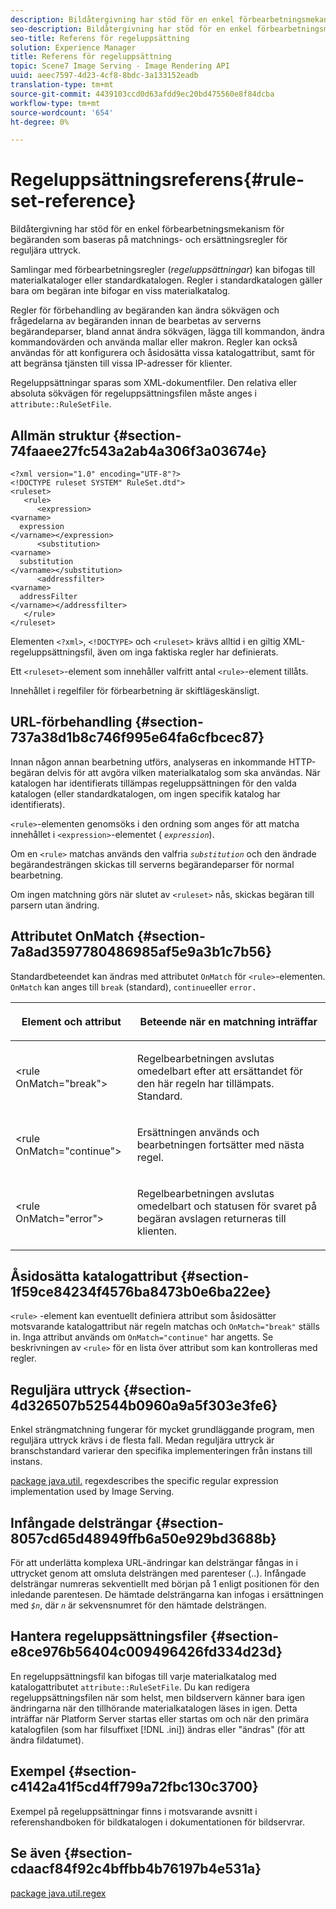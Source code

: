 ```yaml
---
description: Bildåtergivning har stöd för en enkel förbearbetningsmekanism för begäranden som baseras på matchnings- och ersättningsregler för reguljära uttryck.
seo-description: Bildåtergivning har stöd för en enkel förbearbetningsmekanism för begäranden som baseras på matchnings- och ersättningsregler för reguljära uttryck.
seo-title: Referens för regeluppsättning
solution: Experience Manager
title: Referens för regeluppsättning
topic: Scene7 Image Serving - Image Rendering API
uuid: aeec7597-4d23-4cf8-8bdc-3a133152eadb
translation-type: tm+mt
source-git-commit: 4439103ccd0d63afdd9ec20bd475560e8f84dcba
workflow-type: tm+mt
source-wordcount: '654'
ht-degree: 0%

---
```



# Regeluppsättningsreferens{#rule-set-reference}

Bildåtergivning har stöd för en enkel förbearbetningsmekanism för begäranden som baseras på matchnings- och ersättningsregler för reguljära uttryck.

<!--<a id="section_F44601A65CE1451EAD0A449C66B773CC"></a>-->

Samlingar med förbearbetningsregler (*regeluppsättningar*) kan bifogas till materialkataloger eller standardkatalogen. Regler i standardkatalogen gäller bara om begäran inte bifogar en viss materialkatalog.

Regler för förbehandling av begäranden kan ändra sökvägen och frågedelarna av begäranden innan de bearbetas av serverns begärandeparser, bland annat ändra sökvägen, lägga till kommandon, ändra kommandovärden och använda mallar eller makron. Regler kan också användas för att konfigurera och åsidosätta vissa katalogattribut, samt för att begränsa tjänsten till vissa IP-adresser för klienter.

Regeluppsättningar sparas som XML-dokumentfiler. Den relativa eller absoluta sökvägen för regeluppsättningsfilen måste anges i `attribute::RuleSetFile`.

## Allmän struktur {#section-74faaee27fc543a2ab4a306f3a03674e}

```
<?xml version="1.0" encoding="UTF-8"?>
<!DOCTYPE ruleset SYSTEM" RuleSet.dtd">
<ruleset>
   <rule>
      <expression>
<varname>
  expression
</varname></expression>
      <substitution>
<varname>
  substitution
</varname></substitution>
      <addressfilter>
<varname>
  addressFilter
</varname></addressfilter>
   </rule>
</ruleset>
```

Elementen `<?xml>`, `<!DOCTYPE>` och `<ruleset>` krävs alltid i en giltig XML-regeluppsättningsfil, även om inga faktiska regler har definierats.

Ett `<ruleset>`-element som innehåller valfritt antal `<rule>`-element tillåts.

Innehållet i regelfiler för förbearbetning är skiftlägeskänsligt.

## URL-förbehandling {#section-737a38d1b8c746f995e64fa6cfbcec87}

Innan någon annan bearbetning utförs, analyseras en inkommande HTTP-begäran delvis för att avgöra vilken materialkatalog som ska användas. När katalogen har identifierats tillämpas regeluppsättningen för den valda katalogen (eller standardkatalogen, om ingen specifik katalog har identifierats).

`<rule>`-elementen genomsöks i den ordning som anges för att matcha innehållet i `<expression>`-elementet ( *`expression`*).

Om en `<rule>` matchas används den valfria *`substitution`* och den ändrade begärandesträngen skickas till serverns begärandeparser för normal bearbetning.

Om ingen matchning görs när slutet av `<ruleset>` nås, skickas begäran till parsern utan ändring.

## Attributet OnMatch {#section-7a8ad3597780486985af5e9a3b1c7b56}

Standardbeteendet kan ändras med attributet `OnMatch` för `<rule>`-elementen. `OnMatch` kan anges till  `break` (standard),  `continue`eller  `error.`

<table id="table_4CABF55B33854A128D5F326B31C6C397"> 
 <thead> 
  <tr> 
   <th colname="col1" class="entry"> <p>Element och attribut </p> </th> 
   <th colname="col2" class="entry"> <p>Beteende när en matchning inträffar </p> </th> 
  </tr> 
 </thead>
 <tbody> 
  <tr> 
   <td colname="col1"> <p><span class="codeph"> &lt;rule OnMatch="break"&gt;</span> </p> </td> 
   <td colname="col2"> <p>Regelbearbetningen avslutas omedelbart efter att ersättandet för den här regeln har tillämpats. Standard. </p> </td> 
  </tr> 
  <tr> 
   <td colname="col1"> <p><span class="codeph"> &lt;rule OnMatch="continue"&gt;</span> </p> </td> 
   <td colname="col2"> <p>Ersättningen används och bearbetningen fortsätter med nästa regel. </p> </td> 
  </tr> 
  <tr> 
   <td colname="col1"> <p><span class="codeph"> &lt;rule OnMatch="error"&gt;</span> </p> </td> 
   <td colname="col2"> <p>Regelbearbetningen avslutas omedelbart och statusen för svaret på begäran avslagen returneras till klienten. </p> </td> 
  </tr> 
 </tbody> 
</table>

## Åsidosätta katalogattribut {#section-1f59ce84234f4576ba8473b0e6ba22ee}

`<rule>` -element kan eventuellt definiera attribut som åsidosätter motsvarande katalogattribut när regeln matchas och  `OnMatch="break"` ställs in. Inga attribut används om `OnMatch="continue"` har angetts. Se beskrivningen av `<rule>` för en lista över attribut som kan kontrolleras med regler.

## Reguljära uttryck {#section-4d326507b52544b0960a9a5f303e3fe6}

Enkel strängmatchning fungerar för mycket grundläggande program, men reguljära uttryck krävs i de flesta fall. Medan reguljära uttryck är branschstandard varierar den specifika implementeringen från instans till instans.

[package java.util.](https://www2.cs.duke.edu/csed/java/jdk1.4.2/docs/api/) regexdescribes the specific regular expression implementation used by Image Serving.

## Infångade delsträngar {#section-8057cd65d48949ffb6a50e929bd3688b}

För att underlätta komplexa URL-ändringar kan delsträngar fångas in i uttrycket genom att omsluta delsträngen med parenteser (..). Infångade delsträngar numreras sekventiellt med början på 1 enligt positionen för den inledande parentesen. De hämtade delsträngarna kan infogas i ersättningen med *`$n`*, där *`n`* är sekvensnumret för den hämtade delsträngen.

## Hantera regeluppsättningsfiler {#section-e8ce976b56404c009496426fd334d23d}

En regeluppsättningsfil kan bifogas till varje materialkatalog med katalogattributet `attribute::RuleSetFile`. Du kan redigera regeluppsättningsfilen när som helst, men bildservern känner bara igen ändringarna när den tillhörande materialkatalogen läses in igen. Detta inträffar när Platform Server startas eller startas om och när den primära katalogfilen (som har filsuffixet [!DNL .ini]) ändras eller &quot;ändras&quot; (för att ändra fildatumet).

## Exempel {#section-c4142a41f5cd4ff799a72fbc130c3700}

Exempel på regeluppsättningar finns i motsvarande avsnitt i referenshandboken för bildkatalogen i dokumentationen för bildservrar.

## Se även {#section-cdaacf84f92c4bffbb4b76197b4e531a}

[package java.util.regex](https://www2.cs.duke.edu/csed/java/jdk1.4.2/docs/api/)
